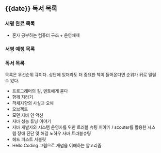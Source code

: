 ## {{date}} 독서 목록

### 서평 완료 목록
- 혼자 공부하는 컴퓨터 구조 + 운영체제

###  서평 예정 목록

### 독서 목록
목록은 우선순위 큐이다. 상단에 있더라도 더 중요한 책이 들어온다면 순위가 뒤로 밀릴 수 있다.
- 프로그래머의 길, 멘토에게 묻다
- 함께 자라기
- 객체지향의 사실과 오해
- 오브젝트
- 모던 자바 인 액션
- 자바 성능 튜닝 이야기 
- 자바 개발자와 시스템 운영자를 위한 트러블 슈팅 이야기 / scouter를 활용한 시스템 장애 진단 및 해결 노하우 자바 트러블슈팅
- 헤드 퍼스트 서블릿
- Hello Coding 그림으로 개념을 이해하는 알고리즘
